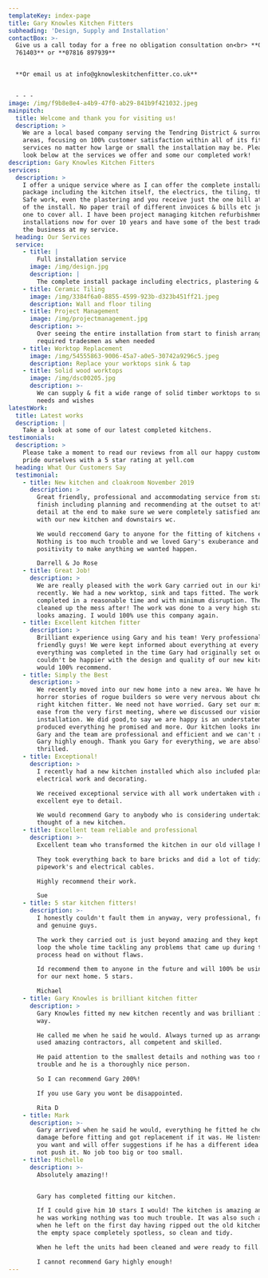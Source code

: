 ```yaml
---
templateKey: index-page
title: Gary Knowles Kitchen Fitters
subheading: 'Design, Supply and Installation'
contactBox: >-
  Give us a call today for a free no obligation consultation on<br> **01255
  761403** or **07816 897939**


  **Or email us at info@gknowleskitchenfitter.co.uk**


  - - -
image: /img/f9b8e8e4-a4b9-47f0-ab29-841b9f421032.jpeg
mainpitch:
  title: Welcome and thank you for visiting us!
  description: >
    We are a local based company serving the Tendring District & surrounding
    areas, focusing on 100% customer satisfaction within all of its fitting
    services no matter how large or small the installation may be. Please take a
    look below at the services we offer and some our completed work!
description: Gary Knowles Kitchen Fitters
services:
  description: >
    I offer a unique service where as I can offer the complete installation
    package including the kitchen itself, the electrics, the tiling, the Gas
    Safe work, even the plastering and you receive just the one bill at the end
    of the install. No paper trail of different invoices & bills etc just the
    one to cover all. I have been project managing kitchen refurbishment
    installations now for over 10 years and have some of the best tradesmen in
    the business at my service.
  heading: Our Services
  service:
    - title: |
        Full installation service
      image: /img/design.jpg
      description: |
        The complete install package including electrics, plastering & tiling.
    - title: Ceramic Tiling
      image: /img/3384f6a0-8855-4599-923b-d323b451ff21.jpeg
      description: Wall and floor tiling
    - title: Project Management
      image: /img/projectmanagement.jpg
      description: >-
        Over seeing the entire installation from start to finish arranging all
        required tradesmen as when needed
    - title: Worktop Replacement
      image: /img/54555863-9006-45a7-a0e5-30742a9296c5.jpeg
      description: Replace your worktops sink & tap
    - title: Solid wood worktops
      image: /img/dsc00205.jpg
      description: >-
        We can supply & fit a wide range of solid timber worktops to suit your
        needs and wishes
latestWork:
  title: Latest works
  description: |
    Take a look at some of our latest completed kitchens.
testimonials:
  description: >
    Please take a moment to read our reviews from all our happy customers. We
    pride ourselves with a 5 star rating at yell.com
  heading: What Our Customers Say
  testimonial:
    - title: New kitchen and cloakroom November 2019
      description: >
        Great friendly, professional and accommodating service from start to
        finish including planning and recommending at the outset to attention to
        detail at the end to make sure we were completely satisfied and happy
        with our new kitchen and downstairs wc.

        We would reccomend Gary to anyone for the fitting of kitchens etc
        Nothing is too much trouble and we loved Gary's exuberance and
        positivity to make anything we wanted happen.

        Darrell & Jo Rose
    - title: Great Job!
      description: >
        We are really pleased with the work Gary carried out in our kitchen
        recently. We had a new worktop, sink and taps fitted. The work was
        completed in a reasonable time and with minimum disruption. They even
        cleaned up the mess after! The work was done to a very high standard and
        looks amazing. I would 100% use this company again.
    - title: Excellent kitchen fitter
      description: >
        Brilliant experience using Gary and his team! Very professional and
        friendly guys! We were kept informed about everything at every stage and
        everything was completed in the time Gary had originally set out. We
        couldn't be happier with the design and quality of our new kitchen and
        would 100% recommend.
    - title: Simply the Best
      description: >
        We recently moved into our new home into a new area. We have heard some
        horror stories of rogue builders so were very nervous about choosing the
        right kitchen fitter. We need not have worried. Gary set our minds at
        ease from the very first meeting, where we discussed our vision to the
        installation. We did good,to say we are happy is an understatement. Gary
        produced everything he promised and more. Our kitchen looks incredible.
        Gary and the team are professional and efficient and we can't recommend
        Gary highly enough. Thank you Gary for everything, we are absolutely
        thrilled.
    - title: Exceptional!
      description: >
        I recently had a new kitchen installed which also included plastering,
        electrical work and decorating.

        We received exceptional service with all work undertaken with an
        excellent eye to detail.

        We would recommend Gary to anybody who is considering undertaking the
        thought of a new kitchen.
    - title: Excellent team reliable and professional
      description: >-
        Excellent team who transformed the kitchen in our old village hall.

        They took everything back to bare bricks and did a lot of tidying up old
        pipework's and electrical cables. 

        Highly recommend their work.

        Sue
    - title: 5 star kitchen fitters!
      description: >-
        I honestly couldn't fault them in anyway, very professional, friendly
        and genuine guys.

        The work they carried out is just beyond amazing and they kept us in the
        loop the whole time tackling any problems that came up during the
        process head on without flaws.

        Id recommend them to anyone in the future and will 100% be using them
        for our next home. 5 stars.

        Michael 
    - title: Gary Knowles is brilliant kitchen fitter
      description: >
        Gary Knowles fitted my new kitchen recently and was brilliant in every
        way.

        He called me when he said he would. Always turned up as arranged and
        used amazing contractors, all competent and skilled.

        He paid attention to the smallest details and nothing was too much
        trouble and he is a thoroughly nice person.

        So I can recommend Gary 200%!

        If you use Gary you wont be disappointed.

        Rita D
    - title: Mark
      description: >-
        Gary arrived when he said he would, everything he fitted he checked for
        damage before fitting and got replacement if it was. He listens to what
        you want and will offer suggestions if he has a different idea but will
        not push it. No job too big or too small.
    - title: Michelle
      description: >-
        Absolutely amazing!!


        Gary has completed fitting our kitchen.

        If I could give him 10 stars I would! The kitchen is amazing and whilst
        he was working nothing was too much trouble. It was also such a pleasure
        when he left on the first day having ripped out the old kitchen to find
        the empty space completely spotless, so clean and tidy.

        When he left the units had been cleaned and were ready to fill. 

        I cannot recommend Gary highly enough!
---
```


